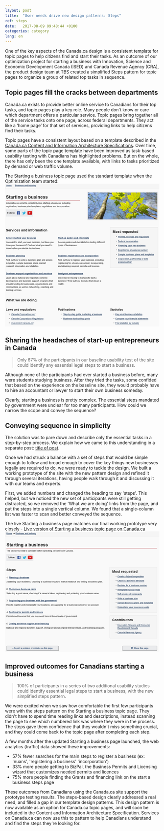 ```yaml
---
layout: post
title:  "User needs drive new design patterns: Steps"
ref: steps
date:   2017-08-09 09:48:44 +0100
categories: category
lang: en
---
```

One of the key aspects of the Canada.ca design is a consistent template for topic pages to help citizens find and start their tasks. As an outcome of our optimization project for starting a business with Innovation, Science and Economic Development Canada (ISED) and Canada Revenue Agency (CRA), the product design team at TBS created a simplified Steps pattern for topic pages to organize a group of related top tasks in sequence.  

## Topic pages fill the cracks between departments 

Canada.ca exists to provide better online service to Canadians for their top tasks, and topic pages play a key role. Many people don't know or care which department offers a particular service. Topic pages bring together all of the service tasks onto one page, across federal departments. They act like a ‘home page’ for that set of services, providing links to help citizens find their tasks. 

Topic pages have a consistent layout based on a template described in the [Canada.ca Content and Information Architecture Specifications](https://www.canada.ca/en/treasury-board-secretariat/services/government-communications/canada-content-information-architecture-specification.html). Over time, some parts of the topic page template have been improved as task-based usability testing with Canadians has highlighted problems. But on the whole, there has only been the one template available, with links to tasks prioritized by demand or web traffic volume. 

The Starting a business topic page used the standard template when the Optimization team started: 
![Starting a business page back in October with publications regulations and random ordered topics](/images/Starting_topic_Oct2016_567x522.png "Starting a business topic page in October 2016")

## Sharing the headaches of start-up entrepreneurs in Canada
> Only 67% of the participants in our baseline usability test of the site could identify any essential legal steps to start a business.
<!--- should we include actual numbers ie 8 of 12 participants --->

Although none of the participants had ever started a business before, many were students studying business. After they tried the tasks, some confided that based on the experience on the baseline site, they would probably have to hire an accountant or lawyer to start their own business someday.

Clearly, starting a business is pretty complex. The essential steps mandated by government were unclear for too many participants. How could we narrow the scope and convey the sequence?

## Conveying sequence in simplicity
The solution was to pare down and describe only the essential tasks in a step-by-step process. We explain how we came to this understanding in a separate post:
[title of post](https://canada-ca.github.io/category/2017/08/15/Starting_a_business.html).  

Once we had struck a balance with a set of steps that would be simple enough to follow and broad enough to cover the key things new businesses legally are required to do, we were ready to tackle the design. We built a working prototype of the site with the new pattern design and refined it through several iterations, having people walk through it and discussing it with our teams and experts.

First, we added numbers and changed the heading to say 'steps'. This helped, but we noticed the new set of participants were still getting distracted, so we removed the 'What we are doing' links from the page, and put the steps into a single vertical column. We found that a single-column list was faster to scan and better conveyed the sequence.

The live Starting a business page matches our final working prototype very closely - [Live version of Starting a business topic page on Canada.ca](https://www.canada.ca/en/services/business/start.html)
![Starting a business page now with steps and no photo of leaves at the top](/images/Starting_template_Aug2017_599x467.png  "Starting a business topic page on Canada.ca in simplified Steps template")

## Improved outcomes for Canadians starting a business
>100% of participants in a series of two additional usability studies could identify essential legal steps to start a business, with the new simplified steps pattern. 
<!--- again actual numbers here because there was 30-something participants right? --->

We were excited when we saw how comfortable the first few participants were with the steps pattern on the Starting a business topic page. They didn't have to spend time reading links and descriptions, instead scanning the page to see which numbered link was where they were in the process. The steps gave them confidence that they wouldn't miss something crucial, and they could come back to the topic page after completing each step.

A few months after the updated Starting a business page launched, the web analytics (traffic) data showed these improvements:  
- 57% fewer searches for the main steps to register a business (ex: 'nuans', 'registering a business' 'incorporation')
- 33% more people getting to BizPal, the Business Permits and Licensing wizard that customizes needed permits and licences
- 75% more people finding the Grants and financing link on the start a business steps page
<!--- what was the time period for these percentages and rough order of magnitude for the volume --->

These outcomes from Canadians using the Canada.ca site support the prototype testing results. The steps-based design clearly addressed a real need, and filled a gap in our template design patterns.  This design pattern is now available as an option for Canada.ca topic pages, and will soon be included in the Content and Information Architecture Specification. Services on Canada.ca can now use this to pattern to help Canadians understand and find the steps they're looking for. 
